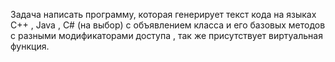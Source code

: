 Задача написать программу, которая генерирует текст кода на языках C++ , Java , C# (на выбор) с объявлением класса и его базовых методов с разными модификаторами доступа , так же присутствует виртуальная функция.
